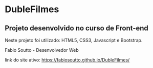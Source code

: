 # DubleFilmes

## Projeto desenvolvido no curso de Front-end

Neste projeto foi utilizado: HTML5, CSS3, Javascript e Bootstrap. 

Fabio Soutto - Desenvolvedor Web

link do site ativo: https://fabiosoutto.github.io/DubleFilmes/

